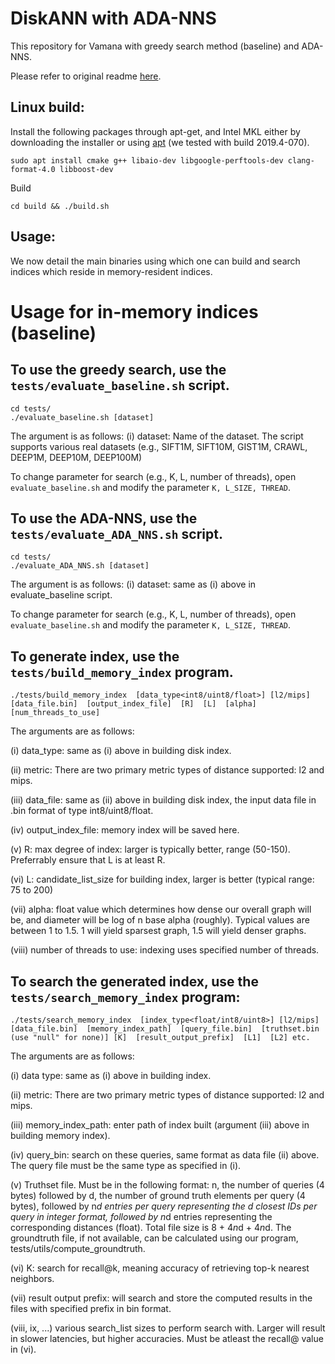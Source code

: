 # DiskANN with ADA-NNS

This repository for Vamana with greedy search method (baseline) and ADA-NNS.

Please refer to original readme [here](https://github.com/SNU-ARC/DiskANN/blob/master/README.md).

## Linux build:

Install the following packages through apt-get, and Intel MKL either by downloading the installer or using [apt](https://software.intel.com/en-us/articles/installing-intel-free-libs-and-python-apt-repo) (we tested with build 2019.4-070).
```
sudo apt install cmake g++ libaio-dev libgoogle-perftools-dev clang-format-4.0 libboost-dev
```

Build
```
cd build && ./build.sh
```

## Usage:

We now detail the main binaries using which one can build and search indices which reside in memory-resident indices.

**Usage for in-memory indices (baseline)**
================================

To use the greedy search, use the `tests/evaluate_baseline.sh` script.
-------------------------------------------------------------------------------
```
cd tests/
./evaluate_baseline.sh [dataset]
```
The argument is as follows:
(i) dataset: Name of the dataset. The script supports various real datasets (e.g., SIFT1M, SIFT10M, GIST1M, CRAWL, DEEP1M, DEEP10M, DEEP100M)

To change parameter for search (e.g., K, L, number of threads), open `evaluate_baseline.sh` and modify the parameter `K, L_SIZE, THREAD`.

To use the ADA-NNS, use the `tests/evaluate_ADA_NNS.sh` script.
-------------------------------------------------------------------------------
```
cd tests/
./evaluate_ADA_NNS.sh [dataset]
```
The argument is as follows:
(i) dataset: same as (i) above in evaluate_baseline script.

To change parameter for search (e.g., K, L, number of threads), open `evaluate_baseline.sh` and modify the parameter `K, L_SIZE, THREAD`.

To generate index, use the `tests/build_memory_index` program. 
--------------------------------------------------------------

```
./tests/build_memory_index  [data_type<int8/uint8/float>] [l2/mips] [data_file.bin]  [output_index_file]  [R]  [L]  [alpha]  [num_threads_to_use]
```

The arguments are as follows:

(i) data_type: same as (i) above in building disk index.

(ii) metric: There are two primary metric types of distance supported: l2 and mips.

(iii) data_file: same as (ii) above in building disk index, the input data file in .bin format of type int8/uint8/float.

(iv) output_index_file: memory index will be saved here.

(v) R: max degree of index: larger is typically better, range (50-150). Preferrably ensure that L is at least R.

(vi) L: candidate_list_size for building index, larger is better (typical range: 75 to 200)

(vii) alpha: float value which determines how dense our overall graph will be, and diameter will be log of n base alpha (roughly). Typical values are between 1 to 1.5. 1 will yield sparsest graph, 1.5 will yield denser graphs.

(viii) number of threads to use: indexing uses specified number of threads.


To search the generated index, use the `tests/search_memory_index` program:
---------------------------------------------------------------------------

```
./tests/search_memory_index  [index_type<float/int8/uint8>] [l2/mips] [data_file.bin]  [memory_index_path]  [query_file.bin]  [truthset.bin (use "null" for none)] [K]  [result_output_prefix]  [L1]  [L2] etc. 
```

The arguments are as follows:

(i) data type: same as (i) above in building index.

(ii) metric: There are two primary metric types of distance supported: l2 and mips.

(iii) memory_index_path: enter path of index built (argument (iii) above in building memory index).

(iv) query_bin: search on these queries, same format as data file (ii) above. The query file must be the same type as specified in (i).

(v) Truthset file. Must be in the following format: n, the number of queries (4 bytes) followed by d, the number of ground truth elements per query (4 bytes), followed by n*d entries per query representing the d closest IDs per query in integer format,  followed by n*d entries representing the corresponding distances (float). Total file size is 8 + 4*n*d + 4*n*d. The groundtruth file, if not available, can be calculated using our program, tests/utils/compute_groundtruth.

(vi) K: search for recall@k, meaning accuracy of retrieving top-k nearest neighbors.

(vii) result output prefix: will search and store the computed results in the files with specified prefix in bin format.

(viii, ix, ...) various search_list sizes to perform search with. Larger will result in slower latencies, but higher accuracies. Must be atleast the recall@ value in (vi).
